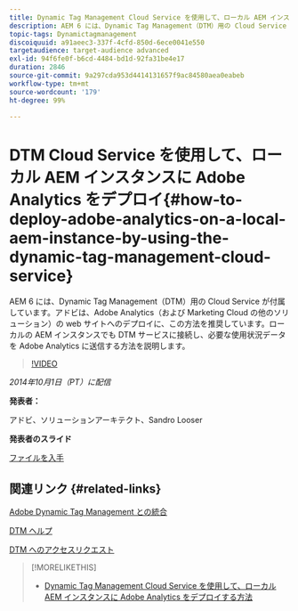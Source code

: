 ```yaml
---
title: Dynamic Tag Management Cloud Service を使用して、ローカル AEM インスタンスに Adobe Analytics をデプロイ
description: AEM 6 には、Dynamic Tag Management（DTM）用の Cloud Service が付属しています。アドビは、Adobe Analytics（および Marketing Cloud の他のソリューション）の web サイトへのデプロイに、この方法を推奨しています。ローカルの AEM インスタンスでも DTM サービスに接続し、必要な使用状況データを Adobe Analytics に送信する方法を説明します。
topic-tags: Dynamictagmanagement
discoiquuid: a91aeec3-337f-4cfd-850d-6ece0041e550
targetaudience: target-audience advanced
exl-id: 94f6fe0f-b6cd-4484-bd1d-92fa31be4e17
duration: 2846
source-git-commit: 9a297cda953d4414131657f9ac84580aea0eabeb
workflow-type: tm+mt
source-wordcount: '179'
ht-degree: 99%

---
```


# DTM Cloud Service を使用して、ローカル AEM インスタンスに Adobe Analytics をデプロイ{#how-to-deploy-adobe-analytics-on-a-local-aem-instance-by-using-the-dynamic-tag-management-cloud-service}

AEM 6 には、Dynamic Tag Management（DTM）用の Cloud Service が付属しています。アドビは、Adobe Analytics（および Marketing Cloud の他のソリューション）の web サイトへのデプロイに、この方法を推奨しています。ローカルの AEM インスタンスでも DTM サービスに接続し、必要な使用状況データを Adobe Analytics に送信する方法を説明します。

>[!VIDEO](https://video.tv.adobe.com/v/19401/?quality=9)

*2014年10月1日（PT）に配信*

**発表者：**

アドビ、ソリューションアーキテクト、Sandro Looser

**発表者のスライド**

[ファイルを入手](assets/dtm-10-1-2014.pdf)

## 関連リンク {#related-links}

[Adobe Dynamic Tag Management との統合](https://docs.adobe.com/docs/en/aem/6-0/administer/integration/marketing-cloud/dtm.html)

[DTM ヘルプ](https://experienceleague.adobe.com/docs/data-collection.html?lang=ja)

[DTM へのアクセスリクエスト](https://dtm.adobe.com/request_access)

<!--
[Get back to the Overview](https://helpx.adobe.com/experience-manager/kt/eseminars/gems/aem-index.html)
-->

>[!MORELIKETHIS]
>
>* [Dynamic Tag Management Cloud Service を使用して、ローカル AEM インスタンスに Adobe Analytics をデプロイする方法](aem-adobe-analytics-dynamic-tag-management.md)
